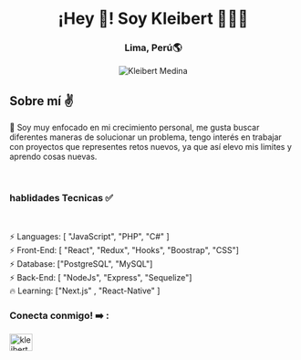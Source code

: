 <h1 align="center">¡Hey 👋! Soy Kleibert 👩🏻‍💻</h1>
<h3 align="center">Lima, Perú🌎</h3>

<p align="center">
  <img src="https://miro.medium.com/v2/resize:fit:679/1*yw0TnheAGN-LPneDaTlaxw.gif" alt="Kleibert Medina">
</p>

<h2>Sobre mí ✌️</h2>
<p>
🔖 Soy muy enfocado en mi crecimiento personal, me gusta buscar diferentes maneras de solucionar un problema, tengo interés en trabajar con proyectos que representes retos nuevos, ya que así elevo mis limites y aprendo cosas nuevas.
</p>


<br/>

<div> 
<h3>hablidades Tecnicas ✅ </h3>
<br/>

<p aling='start' gap='4'> 
<span>⚡ Languages: [ "JavaScript", "PHP", "C#" ]</span>
 <br/> 
<span>⚡ Front-End: [ "React", "Redux", "Hooks", "Boostrap", "CSS"]</span>
  <br/>
<span>⚡ Database: ["PostgreSQL", "MySQL"]</span>
  <br/>
<span>⚡ Back-End: [ "NodeJs", "Express", "Sequelize"]</span>
  <br/>
<span>🔥 Learning: ["Next.js" , "React-Native" ]</span>
</p>
</div>

<div display='flex' justify-content='space-evenly'>  
<h3 align="left">Conecta conmigo! ➡️ :</h3>
<p align="left">
<a href="https://www.linkedin.com/in/kleibert-jose-medina-gomez-19a6a412a/" target="_blank"><img align="center" src="https://raw.githubusercontent.com/rahuldkjain/github-profile-readme-generator/master/src/images/icons/Social/linked-in-alt.svg" alt="kleibert-medina" height="30" width="40" /></a>
</p>
</div>
